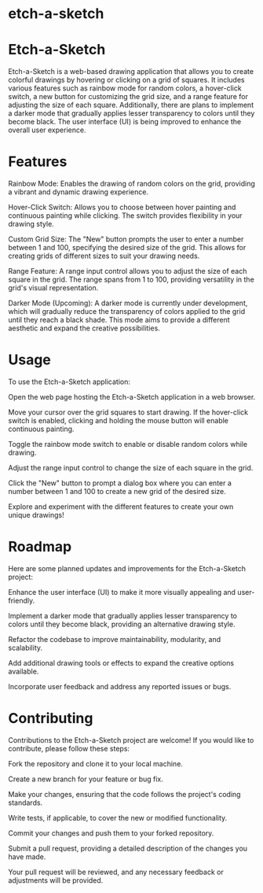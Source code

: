# etch-a-sketch

# Etch-a-Sketch
Etch-a-Sketch is a web-based drawing application that allows you to create colorful drawings by hovering or clicking on a grid of squares. It includes various features such as rainbow mode for random colors, a hover-click switch, a new button for customizing the grid size, and a range feature for adjusting the size of each square. Additionally, there are plans to implement a darker mode that gradually applies lesser transparency to colors until they become black. The user interface (UI) is being improved to enhance the overall user experience.

# Features
Rainbow Mode: Enables the drawing of random colors on the grid, providing a vibrant and dynamic drawing experience.

Hover-Click Switch: Allows you to choose between hover painting and continuous painting while clicking. The switch provides flexibility in your drawing style.

Custom Grid Size: The "New" button prompts the user to enter a number between 1 and 100, specifying the desired size of the grid. This allows for creating grids of different sizes to suit your drawing needs.

Range Feature: A range input control allows you to adjust the size of each square in the grid. The range spans from 1 to 100, providing versatility in the grid's visual representation.

Darker Mode (Upcoming): A darker mode is currently under development, which will gradually reduce the transparency of colors applied to the grid until they reach a black shade. This mode aims to provide a different aesthetic and expand the creative possibilities.

# Usage
To use the Etch-a-Sketch application:

Open the web page hosting the Etch-a-Sketch application in a web browser.

Move your cursor over the grid squares to start drawing. If the hover-click switch is enabled, clicking and holding the mouse button will enable continuous painting.

Toggle the rainbow mode switch to enable or disable random colors while drawing.

Adjust the range input control to change the size of each square in the grid.

Click the "New" button to prompt a dialog box where you can enter a number between 1 and 100 to create a new grid of the desired size.

Explore and experiment with the different features to create your own unique drawings!

# Roadmap
Here are some planned updates and improvements for the Etch-a-Sketch project:

Enhance the user interface (UI) to make it more visually appealing and user-friendly.

Implement a darker mode that gradually applies lesser transparency to colors until they become black, providing an alternative drawing style.

Refactor the codebase to improve maintainability, modularity, and scalability.

Add additional drawing tools or effects to expand the creative options available.

Incorporate user feedback and address any reported issues or bugs.

# Contributing
Contributions to the Etch-a-Sketch project are welcome! If you would like to contribute, please follow these steps:

Fork the repository and clone it to your local machine.

Create a new branch for your feature or bug fix.

Make your changes, ensuring that the code follows the project's coding standards.

Write tests, if applicable, to cover the new or modified functionality.

Commit your changes and push them to your forked repository.

Submit a pull request, providing a detailed description of the changes you have made.

Your pull request will be reviewed, and any necessary feedback or adjustments will be provided.